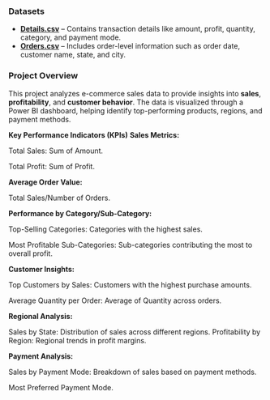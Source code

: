 ### **Datasets**

- [**Details.csv**](https://github.com/shalini0293/E-comm-Sales-Power-BI/blob/main/Details.csv) – Contains transaction details like amount, profit, quantity, category, and payment mode.  
- [**Orders.csv**](https://github.com/shalini0293/E-comm-Sales-Power-BI/blob/main/Orders.csv) – Includes order-level information such as order date, customer name, state, and city.

### **Project Overview**

This project analyzes e-commerce sales data to provide insights into **sales**, **profitability**, and **customer behavior**. The data is visualized through a Power BI dashboard, helping identify top-performing products, regions, and payment methods.

**Key Performance Indicators (KPIs)**
**Sales Metrics:**

Total Sales: Sum of Amount.

Total Profit: Sum of Profit.

**Average Order Value:** 

Total Sales/Number of Orders.

**Performance by Category/Sub-Category:**

Top-Selling Categories: Categories with the highest sales.

Most Profitable Sub-Categories: Sub-categories contributing the most to overall profit.

**Customer Insights:**

Top Customers by Sales: Customers with the highest purchase amounts.

Average Quantity per Order: Average of Quantity across orders.

**Regional Analysis:**

Sales by State: Distribution of sales across different regions.
Profitability by Region: Regional trends in profit margins.

**Payment Analysis:**

Sales by Payment Mode: Breakdown of sales based on payment methods.

Most Preferred Payment Mode.
